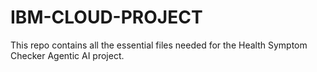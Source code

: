 # IBM-CLOUD-PROJECT
This repo contains all the essential files needed for the Health Symptom Checker Agentic AI project.
